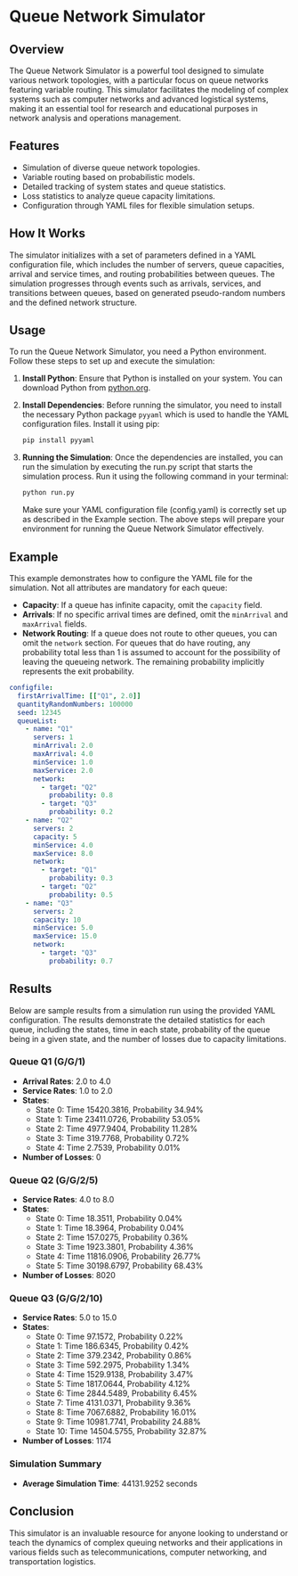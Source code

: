 # Queue Network Simulator

## Overview
The Queue Network Simulator is a powerful tool designed to simulate various network topologies, with a particular focus on queue networks featuring variable routing. This simulator facilitates the modeling of complex systems such as computer networks and advanced logistical systems, making it an essential tool for research and educational purposes in network analysis and operations management.

## Features
- Simulation of diverse queue network topologies.
- Variable routing based on probabilistic models.
- Detailed tracking of system states and queue statistics.
- Loss statistics to analyze queue capacity limitations.
- Configuration through YAML files for flexible simulation setups.

## How It Works
The simulator initializes with a set of parameters defined in a YAML configuration file, which includes the number of servers, queue capacities, arrival and service times, and routing probabilities between queues. The simulation progresses through events such as arrivals, services, and transitions between queues, based on generated pseudo-random numbers and the defined network structure.

## Usage
To run the Queue Network Simulator, you need a Python environment. Follow these steps to set up and execute the simulation:

1. **Install Python**:
   Ensure that Python is installed on your system. You can download Python from [python.org](https://www.python.org/downloads/).

2. **Install Dependencies**:
   Before running the simulator, you need to install the necessary Python package `pyyaml` which is used to handle the YAML configuration files. Install it using pip:

   ```bash
   pip install pyyaml
   ```

3. **Running the Simulation**:
   Once the dependencies are installed, you can run the simulation by executing the run.py script that starts the simulation process. Run it using the following command in your terminal:
   
   ```bash
   python run.py
   ```

   Make sure your YAML configuration file (config.yaml) is correctly set up as described in the Example section.
   The above steps will prepare your environment for running the Queue Network Simulator effectively.

## Example
This example demonstrates how to configure the YAML file for the simulation. Not all attributes are mandatory for each queue:
- **Capacity**: If a queue has infinite capacity, omit the `capacity` field.
- **Arrivals**: If no specific arrival times are defined, omit the `minArrival` and `maxArrival` fields.
- **Network Routing**: If a queue does not route to other queues, you can omit the `network` section. For queues that do have routing, any probability total less than 1 is assumed to account for the possibility of leaving the queueing network. The remaining probability implicitly represents the exit probability.

```yaml
configfile:
  firstArrivalTime: [["Q1", 2.0]]
  quantityRandomNumbers: 100000
  seed: 12345
  queueList:
    - name: "Q1"
      servers: 1
      minArrival: 2.0
      maxArrival: 4.0
      minService: 1.0
      maxService: 2.0
      network:
        - target: "Q2"
          probability: 0.8
        - target: "Q3"
          probability: 0.2
    - name: "Q2"
      servers: 2
      capacity: 5
      minService: 4.0
      maxService: 8.0
      network:
        - target: "Q1"
          probability: 0.3
        - target: "Q2"
          probability: 0.5
    - name: "Q3"
      servers: 2
      capacity: 10
      minService: 5.0
      maxService: 15.0
      network:
        - target: "Q3"
          probability: 0.7

```

## Results
Below are sample results from a simulation run using the provided YAML configuration. The results demonstrate the detailed statistics for each queue, including the states, time in each state, probability of the queue being in a given state, and the number of losses due to capacity limitations.

### Queue Q1 (G/G/1)
- **Arrival Rates**: 2.0 to 4.0
- **Service Rates**: 1.0 to 2.0
- **States**:
  - State 0: Time 15420.3816, Probability 34.94%
  - State 1: Time 23411.0726, Probability 53.05%
  - State 2: Time 4977.9404, Probability 11.28%
  - State 3: Time 319.7768, Probability 0.72%
  - State 4: Time 2.7539, Probability 0.01%
- **Number of Losses**: 0

### Queue Q2 (G/G/2/5)
- **Service Rates**: 4.0 to 8.0
- **States**:
  - State 0: Time 18.3511, Probability 0.04%
  - State 1: Time 18.3964, Probability 0.04%
  - State 2: Time 157.0275, Probability 0.36%
  - State 3: Time 1923.3801, Probability 4.36%
  - State 4: Time 11816.0906, Probability 26.77%
  - State 5: Time 30198.6797, Probability 68.43%
- **Number of Losses**: 8020

### Queue Q3 (G/G/2/10)
- **Service Rates**: 5.0 to 15.0
- **States**:
  - State 0: Time 97.1572, Probability 0.22%
  - State 1: Time 186.6345, Probability 0.42%
  - State 2: Time 379.2342, Probability 0.86%
  - State 3: Time 592.2975, Probability 1.34%
  - State 4: Time 1529.9138, Probability 3.47%
  - State 5: Time 1817.0644, Probability 4.12%
  - State 6: Time 2844.5489, Probability 6.45%
  - State 7: Time 4131.0371, Probability 9.36%
  - State 8: Time 7067.6882, Probability 16.01%
  - State 9: Time 10981.7741, Probability 24.88%
  - State 10: Time 14504.5755, Probability 32.87%
- **Number of Losses**: 1174

### Simulation Summary
- **Average Simulation Time**: 44131.9252 seconds

## Conclusion
This simulator is an invaluable resource for anyone looking to understand or teach the dynamics of complex queuing networks and their applications in various fields such as telecommunications, computer networking, and transportation logistics.
